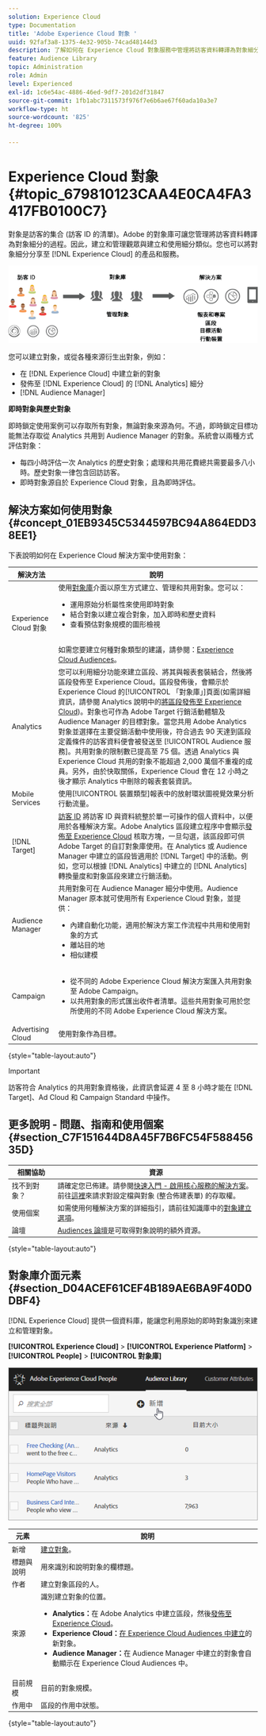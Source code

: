 ```yaml
---
solution: Experience Cloud
type: Documentation
title: 'Adobe Experience Cloud 對象 '
uuid: 92faf3a8-1375-4e32-905b-74cad48144d3
description: 了解如何在 Experience Cloud 對象服務中管理將訪客資料轉譯為對象細分。
feature: Audience Library
topic: Administration
role: Admin
level: Experienced
exl-id: 1c6e54ac-4886-46ed-9df7-201d2df31847
source-git-commit: 1fb1abc7311573f976f7e6b6ae67f60ada10a3e7
workflow-type: ht
source-wordcount: '825'
ht-degree: 100%

---
```


# Experience Cloud 對象 {#topic_679810123CAA4E0CA4FA3417FB0100C7}

對象是訪客的集合 (訪客 ID 的清單)。Adobe 的對象庫可讓您管理將訪客資料轉譯為對象細分的過程。因此，建立和管理觀眾與建立和使用細分類似。您也可以將對象細分分享至 [!DNL Experience Cloud] 的產品和服務。

![](assets/audiences.png)

您可以建立對象，或從各種來源衍生出對象，例如：

* 在 [!DNL Experience Cloud] 中建立新的對象
* 發佈至 [!DNL Experience Cloud] 的 [!DNL Analytics] 細分
* [!DNL Audience Manager]

**即時對象與歷史對象**

即時鎖定使用案例可以存取所有對象，無論對象來源為何。不過，即時鎖定目標功能無法存取從 Analytics 共用到 Audience Manager 的對象。系統會以兩種方式評估對象：

* 每四小時評估一次 Analytics 的歷史對象；處理和共用花費總共需要最多八小時。歷史對象一律包含回訪訪客。
* 即時對象源自於 Experience Cloud 對象，且為即時評估。

## 解決方案如何使用對象 {#concept_01EB9345C5344597BC94A864EDD38EE1}

下表說明如何在 Experience Cloud 解決方案中使用對象：

| 解決方法 | 說明 |
|--- |--- |
| Experience Cloud 對象 | 使用[對象庫](audience-library.md)介面以原生方式建立、管理和共用對象。您可以：<ul><li>運用原始分析屬性來使用即時對象</li><li>結合對象以建立複合對象，加入即時和歷史資料</li><li>查看預估對象規模的圖形檢視</li></ul><br>如需您要建立何種對象類型的建議，請參閱：[Experience Cloud Audiences](https://experienceleague.adobe.com/docs/experience-cloud-kcs/kbarticles/KA-16471.html?lang=en)。 |
| Analytics | 您可以利用細分功能來建立區段、將其與報表套裝結合，然後將區段發佈至 Experience Cloud。區段發佈後，會顯示於 Experience Cloud 的[!UICONTROL 「對象庫」]頁面(如需詳細資訊，請參閱 Analytics 說明中的[將區段發佈至 Experience Cloud](https://experienceleague.adobe.com/docs/analytics/components/segmentation/segmentation-workflow/seg-publish.html?lang=en))。對象也可作為 Adobe Target 行銷活動體驗及 Audience Manager 的目標對象。當您共用 Adobe Analytics 對象並選擇在主要促銷活動中使用後，符合過去 90 天達到區段定義條件的訪客資料便會被發送至 [!UICONTROL Audience 服務]。共用對象的限制數已提高至 75 個。透過 Analytics 與 Experience Cloud 共用的對象不能超過 2,000 萬個不重複的成員。另外，由於快取關係，Experience Cloud 會在 12 小時之後才顯示 Analytics 中刪除的報表套裝資訊。 |
| Mobile Services | 使用[!UICONTROL 裝置類型]報表中的放射環狀圖視覺效果分析行動流量。 |
| [!DNL Target] | [訪客 ID](https://experienceleague.adobe.com/docs/id-service/using/home.html?lang=en) 將訪客 ID 與資料統整於單一可操作的個人資料中，以便用於各種解決方案。Adobe Analytics 區段建立程序中會顯示[發佈至 Experience Cloud](audience-library.md) 核取方塊，一旦勾選，該區段即可供 Adobe Target 的自訂對象庫使用。在 Analytics 或 Audience Manager 中建立的區段皆適用於 [!DNL Target] 中的活動。例如，您可以根據 [!DNL Analytics] 中建立的 [!DNL Analytics] 轉換量度和對象區段來建立行銷活動。 |
| Audience Manager | 共用對象可在 Audience Manager 細分中使用。Audience Manager 原本就可使用所有 Experience Cloud 對象，並提供：<ul><li>內建自動化功能，適用於解決方案工作流程中共用和使用對象的方式</li><li>離站目的地</li><li>相似建模</li></ul> |
| Campaign | <ul><li>從不同的 Adobe Experience Cloud 解決方案匯入共用對象至 Adobe Campaign。</li><li>以共用對象的形式匯出收件者清單。這些共用對象可用於您所使用的不同 Adobe Experience Cloud 解決方案。</li></ul> |
| Advertising Cloud | 使用對象作為目標。 |

{style=&quot;table-layout:auto&quot;}

>[!IMPORTANT]
>
>訪客符合 Analytics 的共用對象資格後，此資訊會延遲 4 至 8 小時才能在 [!DNL Target]、Ad Cloud 和 Campaign Standard 中操作。

## 更多說明 - 問題、指南和使用個案 {#section_C7F151644D8A45F7B6FC54F58845635D}

| 相關協助 | 資源 |
|--- |--- |
| 找不到對象？ | 請確定您已佈建。請參閱[快速入門 - 啟用核心服務的解決方案](core-services.md)。<br>前往[這裡](https://adobe.allegiancetech.com/cgi-bin/qwebcorporate.dll?idx=X8SVES)來請求對設定檔與對象 (整合佈建表單) 的存取權。 |
| 使用個案 | 如需使用何種解決方案的詳細指引，請前往知識庫中的[對象建立選項](https://experienceleague.adobe.com/docs/experience-cloud-kcs/kbarticles/KA-16471.html?lang=en)。 |
| 論壇 | [Audiences 論壇](https://experienceleaguecommunities.adobe.com/t5/Adobe-Experience-Cloud-Audiences/ct-p/experience-cloud-audiences-community)是可取得對象說明的額外資源。 |

{style=&quot;table-layout:auto&quot;}

## 對象庫介面元素 {#section_D04ACEF61CEF4B189AE6BA9F40D0DBF4}

[!DNL Experience Cloud] 提供一個資料庫，能讓您利用原始的即時對象識別來建立和管理對象。

**[!UICONTROL Experience Cloud]** > **[!UICONTROL Experience Platform]** > **[!UICONTROL People]** > **[!UICONTROL 對象庫]**

![](assets/audience_library.png)

| 元素 | 說明 |
|--- |--- |
| 新增 | [建立對象](audience-library.md)。 |
| 標題與說明 | 用來識別和說明對象的欄標題。 |
| 作者 | 建立對象區段的人。 |
| 來源 | 識別建立對象的位置。<ul><li>**Analytics：**&#x200B;在 Adobe Analytics 中建立區段，然後[發佈至 Experience Cloud](audience-library.md)。</li><li>**Experience Cloud：**[在 Experience Cloud Audiences 中建立](audience-library.md)的新對象。</li><li>**Audience Manager：**&#x200B;在 Audience Manager 中建立的對象會自動顯示在 Experience Cloud Audiences 中。</li></ul> |
| 目前規模 | 目前的對象規模。 |
| 作用中 | 區段的作用中狀態。 |

{style=&quot;table-layout:auto&quot;}
